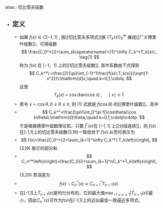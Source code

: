 alias:: 切比雪夫级数

- ## 定义
	- 如果 $f(x){\in}C[-1,1]$ , 按[[切比雪夫多项式]]族 $\{ T_k(x)\}_0^{\infty}$ 展成[[广义傅里叶级数]]，可得级数
	  $$
	  \frac{C_0^*}2+\sum_{k\operatorname{=}1}^\infty C_k^*T_k(x)\:, \tag{1}
	  $$
	  称为 $f(x)$ 在 $[-1，1]$ 上的[[切比雪夫级数]].
	  其中系数由下式得到
	  $$
	  C_k^*\:=\frac{2}{\pi}\int_{-1}^1\frac{f(x)\:T_k(x)}{\sqrt{1-x^2}}\:\mathrm{d}x,\quad k=0,1,\cdots,
	  $$
	  这里
	  $$
	  T_k(x)\:=\:\cos(k\text{arccos }x)\:,\quad\mid x\mid\leqslant1.
	  $$
	- 若令 $x=\cos\theta,0\leqslant\theta\leqslant\pi$, 则 $(1)$ 式就是 $f(\cos\theta)$ 的[[傅里叶级数]]，其中
	- $$
	  C_k^*=\frac2\pi\!\int_0^\pi f(\cos\theta)\cos k\theta\:\mathrm{d}\theta,\quad k=0,1,\cdotp\cdotp.
	  $$
	  于是根据傅里叶级数理论知，只要 $f^{\prime\prime}(x)$在 $[-1,1]$ 上[[分段连续]]，则 $f(x)$在[-1,1]上的切比雪夫级数(3,16)一致收敛于 $f(x)$.从而可表示为
	- $$
	  f(x)=\frac{C_0^*}2+\sum_{k=1}^\infty C_k^*\:T_k\left(x\right),
	  $$
	  (3,19)
	  取它的部分和
	- $$
	  C_n^*\left(x\right)=\frac{C_0}2+\sum_{k=1}^nC_k^*T_k\left(x\right),
	  $$
	  (3,20)
	  其误差为
	- $$
	  f(x)-C_n^*\left(x\right)\approx C_{n+1}^*T_{n+1}\left(x\right).
	  $$
	- 在[-1,1]上$T_{n+1}(x)$是均匀分布的，它的最大值$\max_{-1\leq x\leq1}|T_{n+1}(x)|$最小，因此$C_n^*(x)$可作为$f(x)$在[-1,1]上的近似最佳一致逼近多项式。